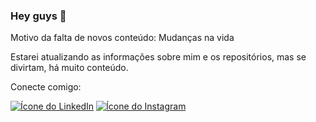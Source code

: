 ### Hey guys :smiling_face_with_three_hearts:

Motivo da falta de novos conteúdo: Mudanças na vida

Estarei atualizando as informações sobre mim e os repositórios, mas se divirtam, há muito conteúdo.

Conecte comigo:

[![Ícone do LinkedIn](https://img.shields.io/badge/linkedin-%230077B5.svg?&style=for-the-badge&logo=linkedin&logoColor=white)](https://www.linkedin.com/in/camila-namour/)
[![Ícone do Instagram](https://img.shields.io/badge/instagram-%23E4405F.svg?&style=for-the-badge&logo=instagram&logoColor=white)](https://www.instagram.com/camilanamour/)

<!--

Linguagens e ferramentas 

**camilanamour/camilanamour** is a ✨ _special_ ✨ repository because its `README.md` (this file) appears on your GitHub profile.

Here are some ideas to get you started:

- 🔭 I’m currently working on ...
- 🌱 I’m currently learning ...
- 👯 I’m looking to collaborate on ...
- 🤔 I’m looking for help with ...
- 💬 Ask me about ...
- 📫 How to reach me: ...
- 😄 Pronouns: ...
- ⚡ Fun fact: ...
-->
